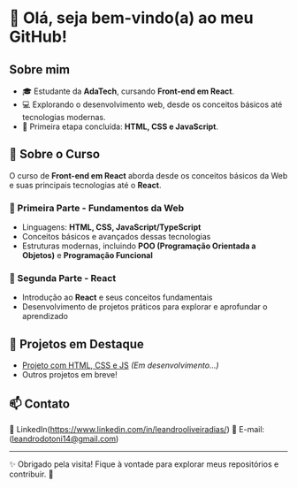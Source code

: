 # 👋 Olá, seja bem-vindo(a) ao meu GitHub!

## Sobre mim

- 🎓 Estudante da **AdaTech**, cursando **Front-end em React**.
- 💻 Explorando o desenvolvimento web, desde os conceitos básicos até tecnologias modernas.
- 🚀 Primeira etapa concluída: **HTML, CSS e JavaScript**.

## 📌 Sobre o Curso

O curso de **Front-end em React** aborda desde os conceitos básicos da Web e suas principais tecnologias até o **React**. 

### 🔹 Primeira Parte - Fundamentos da Web
- Linguagens: **HTML, CSS, JavaScript/TypeScript**
- Conceitos básicos e avançados dessas tecnologias
- Estruturas modernas, incluindo **POO (Programação Orientada a Objetos)** e **Programação Funcional**

### 🔹 Segunda Parte - React
- Introdução ao **React** e seus conceitos fundamentais
- Desenvolvimento de projetos práticos para explorar e aprofundar o aprendizado

## 📂 Projetos em Destaque

- [Projeto com HTML, CSS e JS](#) *(Em desenvolvimento...)*
- Outros projetos em breve!

## 📫 Contato

💼 LinkedIn(https://www.linkedin.com/in/leandrooliveiradias/)
📧 E-mail: (leandrodotoni14@gmail.com)

---
✨ Obrigado pela visita! Fique à vontade para explorar meus repositórios e contribuir. 🚀

